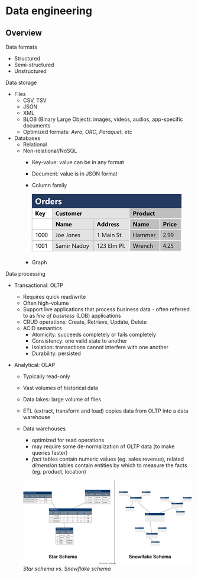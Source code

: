 # Data engineering

## Overview

Data formats

- Structured
- Semi-structured
- Unstructured

Data storage

- Files
  - CSV, TSV
  - JSON
  - XML
  - BLOB (Binary Large Object): images, videos, audios, app-specific documents
  - Optimized formats: *Avro*, *ORC*, *Paraquet*, etc
- Databases
  - Relational
  - Non-relational/NoSQL
    - Key-value: value can be in any format
    - Document: value is in JSON format
    - Column family

      ![Column family DB](images/data_column-family-db.png)

    - Graph

Data processing

- Transactional: OLTP
  - Requires quick read/write
  - Often high-volume
  - Support live applications that process business data - often referred to as *line of business* (LOB) applications
  - CRUD operations: Create, Retrieve, Update, Delete
  - ACID semantics
    - Atomicity: succeeds completely or fails completely
    - Consistency: one valid state to another
    - Isolation: transactions cannot interfere with one another
    - Durability: persisted

- Analytical: OLAP
  - Typically read-only
  - Vast volumes of historical data
  - Data lakes: large volume of files
  - ETL (extract, transform and load) copies data from OLTP into a data warehouse
  - Data warehouses
    - optimized for read operations
    - may require some de-normalization of OLTP data (to make queries faster)
    - *fact* tables contain numeric values (eg. sales revenue), related *dimension* tables contain entities by which to measure the facts (eg. product, location)

    ![Fact vs Dimension](images/data_star-and-snowflake-schema.drawio.svg)
    *Star schema vs. Snowflake schema*